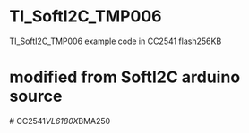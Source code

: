 # TI_SoftI2C_TMP006
TI_SoftI2C_TMP006 example code in CC2541 flash256KB

# modified from SoftI2C arduino source
#   C C 2 5 4 1 _ V L 6 1 8 0 X _ B M A 2 5 0  
 
